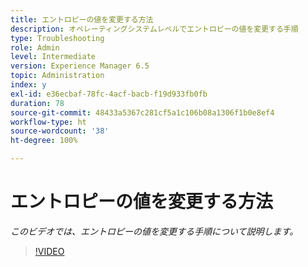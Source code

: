```yaml
---
title: エントロピーの値を変更する方法
description: オペレーティングシステムレベルでエントロピーの値を変更する手順
type: Troubleshooting
role: Admin
level: Intermediate
version: Experience Manager 6.5
topic: Administration
index: y
exl-id: e36ecbaf-78fc-4acf-bacb-f19d933fb0fb
duration: 78
source-git-commit: 48433a5367c281cf5a1c106b08a1306f1b0e8ef4
workflow-type: ht
source-wordcount: '38'
ht-degree: 100%

---
```


# エントロピーの値を変更する方法

*このビデオでは、エントロピーの値を変更する手順について説明します。*

>[!VIDEO](https://video.tv.adobe.com/v/3437679?quality=12&learn=on&captions=jpn)
